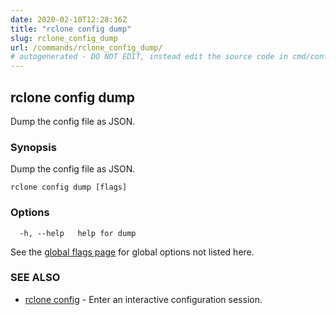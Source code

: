```yaml
---
date: 2020-02-10T12:28:36Z
title: "rclone config dump"
slug: rclone_config_dump
url: /commands/rclone_config_dump/
# autogenerated - DO NOT EDIT, instead edit the source code in cmd/config/dump/ and as part of making a release run "make commanddocs"
---
```

## rclone config dump

Dump the config file as JSON.

### Synopsis

Dump the config file as JSON.

```
rclone config dump [flags]
```

### Options

```
  -h, --help   help for dump
```

See the [global flags page](/flags/) for global options not listed here.

### SEE ALSO

* [rclone config](/commands/rclone_config/)	 - Enter an interactive configuration session.

